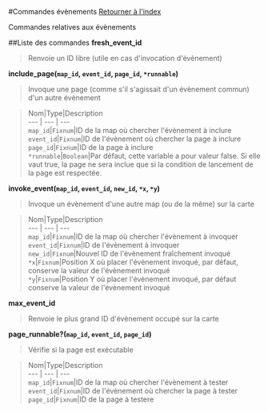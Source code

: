 #Commandes évènements
[Retourner à l'index](__command_list.md)

Commandes relatives aux évènements

##Liste des commandes
**fresh_event_id**

> Renvoie un ID libre (utile en cas d'invocation d'évènement)

  
> 

**include_page(`map_id`, `event_id`, `page_id`, `*runnable`)**

> Invoque une page (comme s'il s'agissait d'un évènement commun) d'un autre évènement

  
> Nom|Type|Description  
--- | --- | ---  
`map_id`|`Fixnum`|ID de la map où chercher l'évènement à inclure  
`event_id`|`Fixnum`|ID de l'évènement où chercher la page à inclure  
`page_id`|`Fixnum`|ID de la page à inclure  
`*runnable`|`Boolean`|Par défaut, cette variable a pour valeur false. Si elle vaut true, la page ne sera inclue que si la condition de lancement de la page est respectée.  


**invoke_event(`map_id`, `event_id`, `new_id`, `*x`, `*y`)**

> Invoque un évènement d'une autre map (ou de la même) sur la carte

  
> Nom|Type|Description  
--- | --- | ---  
`map_id`|`Fixnum`|ID de la map où chercher l'évènement à invoquer  
`event_id`|`Fixnum`|ID de l'évènement à invoquer  
`new_id`|`Fixnum`|Nouvel ID de l'évènement fraîchement invoqué  
`*x`|`Fixnum`|Position X où placer l'évènement invoqué, par défaut, conserve la valeur de l'évènement invoqué  
`*y`|`Fixnum`|Position Y où placer l'évènement invoqué, par défaut conserve la valeur de l'évènement invoqué  


**max_event_id**

> Renvoie le plus grand ID d'évènement occupé sur la carte

  
> 

**page_runnable?(`map_id`, `event_id`, `page_id`)**

> Vérifie si la page est exécutable

  
> Nom|Type|Description  
--- | --- | ---  
`map_id`|`Fixnum`|ID de la map où chercher l'évènement à tester  
`event_id`|`Fixnum`|ID de l'évènement où chercher la page à tester  
`page_id`|`Fixnum`|ID de la page à testere  


